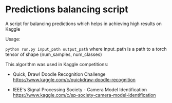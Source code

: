 # Predictions balancing script

A script for balancing predictions which helps in achieving high results on Kaggle

Usage:

`python run.py input_path output_path` where input_path is a path to a torch tensor of shape (num_samples, num_classes)

This algorithm was used in Kaggle competitions:

* Quick, Draw! Doodle Recognition Challenge https://www.kaggle.com/c/quickdraw-doodle-recognition

* IEEE's Signal Processing Society - Camera Model Identification https://www.kaggle.com/c/sp-society-camera-model-identification


